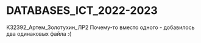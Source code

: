 # DATABASES_ICT_2022-2023
K32392_Артем_Золотухин_ЛР2
Почему-то вместо одного - добавилось два одинаковых файла :(
